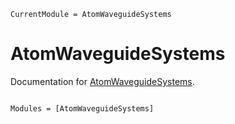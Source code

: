 ```@meta
CurrentModule = AtomWaveguideSystems
```

# AtomWaveguideSystems

Documentation for [AtomWaveguideSystems](https://github.com/DanielHolleufer/AtomWaveguideSystems.jl).

```@index
```

```@autodocs
Modules = [AtomWaveguideSystems]
```
